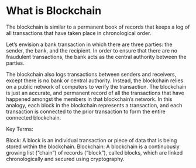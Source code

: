# What is Blockchain

The blockchain is similar to a permanent book of records that keeps a log of all transactions that have taken place in chronological order.

Let’s envision a bank transaction in which there are three parties: the sender, the bank, and the recipient. In order to ensure that there are no fraudulent transactions, the bank acts as the central authority between the parties.

The blockchain also logs transactions between senders and receivers, except there is no bank or central authority. Instead, the blockchain relies on a public network of computers to verify the transaction. The blockchain is just an accurate, and permanent record of all the transactions that have happened amongst the members in that blockchain’s network. In this analogy, each block in the blockchain represents a transaction, and each transaction is connected to the prior transaction to form the entire connected blockchain.

Key Terms:

Block: A block is an individual transaction or piece of data that is being stored within the blockchain.
Blockchain: A blockchain is a continuously growing list (“chain”) of records (“block”), called blocks, which are linked chronologically and secured using cryptography.
